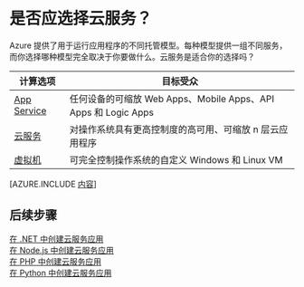 <properties 
	pageTitle="Azure 上的云服务是适合我的计算选项吗？" 
	description="了解 Azure 计算托管选项及其工作原理：App Service、云服务和虚拟机" 
	services="cloud-services"
    documentationCenter=""
	authors="Thraka" 
	manager="timlt"/>

<tags 
	ms.service="multiple"  
	ms.date="09/01/2015" 
	wacn.date="10/17/2015"/>

# 是否应选择云服务？

Azure 提供了用于运行应用程序的不同托管模型。每种模型提供一组不同服务，而你选择哪种模型完全取决于你要做什么。云服务是适合你的选择吗？

| 计算选项 | 目标受众 |
| ------------------ | --------   |
| [App Service] | 任何设备的可缩放 Web Apps、Mobile Apps、API Apps 和 Logic Apps |
| [云服务] | 对操作系统具有更高控制度的高可用、可缩放 n 层云应用程序 |
| [虚拟机] | 可完全控制操作系统的自定义 Windows 和 Linux VM |


[AZURE.INCLUDE [内容](../includes/cloud-services-choose-me-content.md)]


## 后续步骤
[在 .NET 中创建云服务应用](/documentation/articles/cloud-services-dotnet-get-started)<br/>
[在 Node.js 中创建云服务应用](/documentation/articles/cloud-services-nodejs-develop-deploy-app)<br/>
[在 PHP 中创建云服务应用](/documentation/articles/cloud-services-php-create-web-role)<br/>
[在 Python 中创建云服务应用](/documentation/articles/cloud-services-python-ptvs)<br/>

[App Service]: /documentation/articles/app-service-choose-me
[虚拟机]: /documentation/articles/virtual-machines-choose-me
[云服务]: #tellmecs

<!---HONumber=74-->